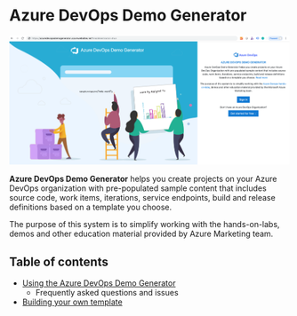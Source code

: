# Azure DevOps Demo Generator

![images](About-Azure-DevOps-Demo-Generator/images/homepage.png)

**Azure DevOps Demo Generator** helps you create projects on your Azure DevOps organization with pre-populated sample content that includes source code, work items, iterations, service endpoints, build and release definitions based on a template you choose.

The purpose of this system is to simplify working with the hands-on-labs, demos and other education material provided by Azure Marketing team.

Table of contents
-----------------
* [Using the Azure DevOps Demo Generator](using.html)
    * Frequently asked questions and issues
* [Building your own template](extractor.htm)




